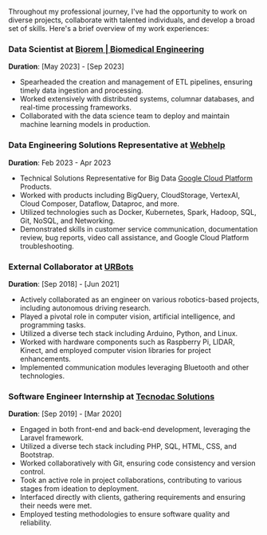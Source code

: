 Throughout my professional journey, I've had the opportunity to work on diverse projects, collaborate with talented individuals, and develop a broad set of skills. Here's a brief overview of my work experiences: 
### Data Scientist at [Biorem | Biomedical Engineering](https://biorem.cat/)
**Duration**: [May 2023] - [Sep 2023] 
- Spearheaded the creation and management of ETL pipelines, ensuring timely data ingestion and processing. 
- Worked extensively with distributed systems, columnar databases, and real-time processing frameworks. 
- Collaborated with the data science team to deploy and maintain machine learning models in production. 

### Data Engineering Solutions Representative at [Webhelp](https://webhelp.com/)
**Duration**: Feb 2023 - Apr 2023
- Technical Solutions Representative for Big Data [Google Cloud Platform](https://cloud.google.com/) Products.
- Worked with products including BigQuery, CloudStorage, VertexAI, Cloud Composer, Dataflow, Dataproc, and more.
- Utilized technologies such as Docker, Kubernetes, Spark, Hadoop, SQL, Git, NoSQL, and Networking.
- Demonstrated skills in customer service communication, documentation review, bug reports, video call assistance, and Google Cloud Platform troubleshooting.

### External Collaborator at [URBots](https://www.urbots.org/) 
**Duration**: [Sep 2018] - [Jun 2021]
- Actively collaborated as an engineer on various robotics-based projects, including autonomous driving research. 
- Played a pivotal role in computer vision, artificial intelligence, and programming tasks. 
- Utilized a diverse tech stack including Arduino, Python, and Linux. 
- Worked with hardware components such as Raspberry Pi, LIDAR, Kinect, and employed computer vision libraries for project enhancements. 
- Implemented communication modules leveraging Bluetooth and other technologies. 
### Software Engineer Internship at [Tecnodac Solutions](https://www.technodac.com/es/technodac.html)
**Duration**: [Sep 2019] - [Mar 2020]
- Engaged in both front-end and back-end development, leveraging the Laravel framework.
- Utilized a diverse tech stack including PHP, SQL, HTML, CSS, and Bootstrap.
- Worked collaboratively with Git, ensuring code consistency and version control.
- Took an active role in project collaborations, contributing to various stages from ideation to deployment.
- Interfaced directly with clients, gathering requirements and ensuring their needs were met.
- Employed testing methodologies to ensure software quality and reliability.

